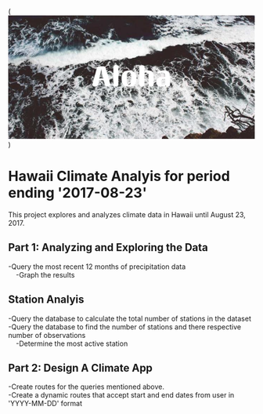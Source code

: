 
(![alt text](Aloha.png))

# Hawaii Climate Analyis for period ending '2017-08-23'
This project explores and analyzes climate data in Hawaii until August 23, 2017.

## Part 1: Analyzing and Exploring the Data
-Query the most recent 12 months of precipitation data<br>
&nbsp;&nbsp;&nbsp;&nbsp;-Graph the results

## Station Analyis
-Query the database to calculate the total number of stations in the dataset<br>
-Query the database to find the number of stations and there respective number of observations<br>
&nbsp;&nbsp;&nbsp;&nbsp;-Determine the most active station

## Part 2: Design A Climate App
-Create routes for the queries mentioned above.<br>
-Create a dynamic routes that accept start and end dates from user in 'YYYY-MM-DD' format


